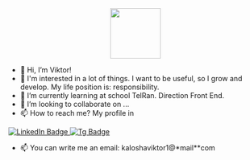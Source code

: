 <div id="header" align="center">
  <img src= "https://media.giphy.com/media/M9gbBd9nbDrOTu1Mqx/giphy.gif" width="100"/>
</div>



- 👋 Hi, I’m Viktor!
- 👀 I'm interested in a lot of things. I want to be useful, so I grow and develop. My life position is: responsibility.
- 🌱 I’m currently learning at school TelRan. Direction Front End.
- 💞️ I’m looking to collaborate on ...
- 📫 How to reach me? 
      My profile in  
<div id="badges">
  <a href="https://www.linkedin.com/feed/?midToken=AQHAvn96U_lqMA&trk=eml-email_jobs_viewed_job_reminder_01-header-53-home&trkEmail=eml-email_jobs_viewed_job_reminder_01-header-53-home-null-a53tjw%7Eja013nno%7Edr-null-neptune%2Ffeed">
    <img src="https://img.shields.io/badge/LinkedIn-blue?style=for-the-badge&logo=linkedin&logoColor=white" alt="LinkedIn Badge"/>
  </a>
    <a href="@ViktarKalosha">
    <img src="https://img.shields.io/badge/Tg-blue?style=for-the-badge&logo=Tg&logoColor=white" alt="Tg Badge"/>
  </a>
</div>

- 📫 You can write me an email: kaloshaviktor1@*mail**com

<!---
Viktarprof/Viktarprof is a ✨ special ✨ repository because its `README.md` (this file) appears on your GitHub profile.
You can click the Preview link to take a look at your changes.
--->
